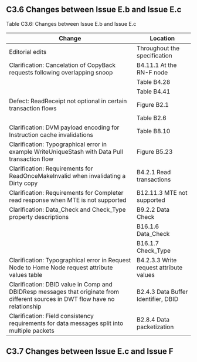 ## C3.6 Changes between Issue E.b and Issue E.c

Table C3.6: Changes between Issue E.b and Issue E.c

| Change                                                                                                                         | Location                                |
|--------------------------------------------------------------------------------------------------------------------------------|-----------------------------------------|
| Editorial edits                                                                                                                | Throughout the specification            |
| Clarification: Cancelation of CopyBack requests following overlapping snoop                                                    | B4.11.1 At the RN-F node                |
|                                                                                                                                | Table B4.28                             |
|                                                                                                                                | Table B4.41                             |
| Defect: ReadReceipt not optional in certain transaction flows                                                                  | Figure B2.1                             |
|                                                                                                                                | Table B2.6                              |
| Clarification: DVM payload encoding for Instruction cache invalidations                                                        | Table B8.10                             |
| Clarification: Typographical error in example WriteUniqueStash with Data Pull transaction flow                                 | Figure B5.23                            |
| Clarification: Requirements for ReadOnceMakeInvalid when invalidating a Dirty copy                                             | B4.2.1 Read transactions                |
| Clarification: Requirements for Completer read response when MTE is not supported                                              | B12.11.3 MTE not supported              |
| Clarification: Data\_Check and Check\_Type property descriptions                                                               | B9.2.2 Data Check                       |
|                                                                                                                                | B16.1.6 Data\_Check                     |
|                                                                                                                                | B16.1.7 Check\_Type                     |
| Clarification: Typographical error in Request Node to Home Node request attribute values table                                 | B4.2.3.3 Write request attribute values |
| Clarification: DBID value in Comp and DBIDResp messages that originate from different sources in DWT flow have no relationship | B2.4.3 Data Buffer Identifier, DBID     |
| Clarification: Field consistency requirements for data messages split into multiple packets                                    | B2.8.4 Data packetization               |

## C3.7 Changes between Issue E.c and Issue F